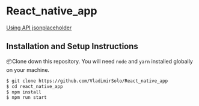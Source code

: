 # React_native_app

[Using API jsonplaceholder](https://jsonplaceholder.typicode.com)

## Installation and Setup Instructions

📦Clone down this repository. You will need `node` and `yarn` installed globally on your machine.

```bash
$ git clone https://github.com/VladimirSolo/React_native_app
$ cd react_native_app
$ npm install
$ npm run start
```
